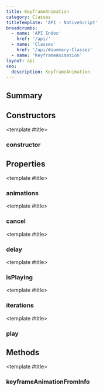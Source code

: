 ```yaml
---
title: KeyframeAnimation
category: Classes
titleTemplate: 'API - NativeScript'
breadcrumbs: 
  - name: 'API Index'
    href: '/api/'
  - name: 'Classes'
    href: '/api/#summary-Classes'
  - name: 'KeyframeAnimation'
layout: api
seo:
  description: KeyframeAnimation
---
```


<!-- This page is auto generated, do not edit manually. -->
<!-- Run "yarn generate:api-docs" to regenerate -->

<script setup lang="ts">
  import { provide } from "vue";
  import API_DATA from "./KeyframeAnimation.data.json";
  
  provide('API_DATA', API_DATA);
</script>

<APIRefHierarchy v-once />

## <Heading ignore>Summary</Heading>

<APIRefSummary v-once />

## Constructors

<div class="">

<APIRef for="7442" v-once>

<template #title>

### constructor

</template>

</APIRef>

</div>

## Properties

<div class="">

<APIRef for="7444" v-once>

<template #title>

### animations

</template>

</APIRef>

</div>

<div class="isPublic">

<APIRef for="7452" v-once>

<template #title>

### cancel

</template>

</APIRef>

</div>

<div class="">

<APIRef for="7445" v-once>

<template #title>

### delay

</template>

</APIRef>

</div>

<div class="">

<APIRef for="7447" v-once>

<template #title>

### isPlaying

</template>

</APIRef>

</div>

<div class="">

<APIRef for="7446" v-once>

<template #title>

### iterations

</template>

</APIRef>

</div>

<div class="isPublic">

<APIRef for="7448" v-once>

<template #title>

### play

</template>

</APIRef>

</div>

## Methods

<div class="isPublic isStatic">

<APIRef for="7439" v-once>

<template #title>

### keyframeAnimationFromInfo

</template>

</APIRef>

</div>

